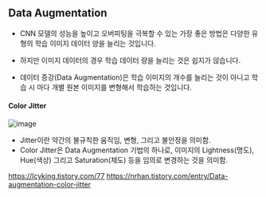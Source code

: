 
## Data Augmentation

- CNN 모델의 성능을 높이고 오버피팅을 극복할 수 있는 가장 좋은 방법은 다양한 유형의 학습 이미지 데이터 양을 늘리는 것입니다. 

- 하지만 이미지 데이터의 경우 학습 데이터 량을 늘리는 것은 쉽지가 않습니다.
- 데이터 증강(Data Augmentation)은 학습 이미지의 개수를 늘리는 것이 아니고 학습 시 마다 개별 원본 이미지를 변형해서 학습하는 것입니다.


#### Color Jitter
![image](https://github.com/sandartchip/TIL/assets/15938354/1399d4d9-ddc5-4cd9-9ec9-56bff786517e)

- Jitter이란 약간의 불규칙한 움직임, 변형, 그리고 불안정을 의미함.
- Color Jitter은 Data Augmentation 기법의 하나로, 이미지의 Lightness(명도), Hue(색상) 그리고 Saturation(채도) 등을 임의로 변경하는 것을 의미함. 


https://lcyking.tistory.com/77
https://nrhan.tistory.com/entry/Data-augmentation-color-jitter
